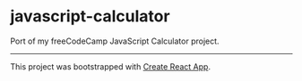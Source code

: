 # javascript-calculator

Port of my freeCodeCamp JavaScript Calculator project.

---

This project was bootstrapped with [Create React App](https://github.com/facebook/create-react-app).
